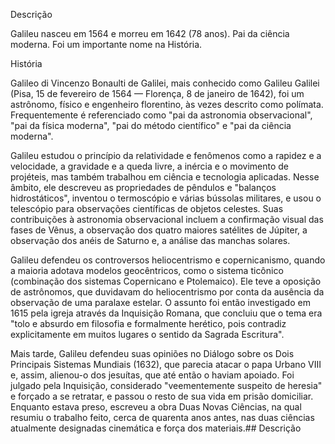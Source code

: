 
Descrição

Galileu nasceu em 1564 e morreu em 1642 (78 anos). Pai da ciência moderna. Foi um importante nome na História.

História

Galileo di Vincenzo Bonaulti de Galilei, mais conhecido como Galileu Galilei (Pisa, 15 de fevereiro de 1564 — Florença, 8 de janeiro de 1642), foi um astrônomo, físico e engenheiro florentino, às vezes descrito como polímata. Frequentemente é referenciado como "pai da astronomia observacional", "pai da física moderna", "pai do método científico" e "pai da ciência moderna".

Galileu estudou o princípio da relatividade e fenômenos como a rapidez e a velocidade, a gravidade e a queda livre, a inércia e o movimento de projéteis, mas também trabalhou em ciência e tecnologia aplicadas. Nesse âmbito, ele descreveu as propriedades de pêndulos e "balanços hidrostáticos", inventou o termoscópio e várias bússolas militares, e usou o telescópio para observações científicas de objetos celestes. Suas contribuições à astronomia observacional incluem a confirmação visual das fases de Vênus, a observação dos quatro maiores satélites de Júpiter, a observação dos anéis de Saturno e, a análise das manchas solares.

Galileu defendeu os controversos heliocentrismo e copernicanismo, quando a maioria adotava modelos geocêntricos, como o sistema ticônico (combinação dos sistemas Copernicano e Ptolemaico). Ele teve a oposição de astrônomos, que duvidavam do heliocentrismo por conta da ausência da observação de uma paralaxe estelar. O assunto foi então investigado em 1615 pela igreja através da Inquisição Romana, que concluiu que o tema era "tolo e absurdo em filosofia e formalmente herético, pois contradiz explicitamente em muitos lugares o sentido da Sagrada Escritura".

Mais tarde, Galileu defendeu suas opiniões no Diálogo sobre os Dois Principais Sistemas Mundiais (1632), que parecia atacar o papa Urbano VIII e, assim, alienou-o dos jesuítas, que até então o haviam apoiado. Foi julgado pela Inquisição, considerado "veementemente suspeito de heresia" e forçado a se retratar, e passou o resto de sua vida em prisão domiciliar. Enquanto estava preso, escreveu a obra Duas Novas Ciências, na qual resumiu o trabalho feito, cerca de quarenta anos antes, nas duas ciências atualmente designadas cinemática e força dos materiais.## Descrição
